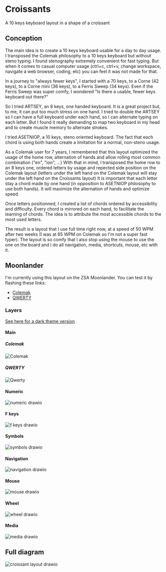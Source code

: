 # Croissants
A 10 keys keyboard layout in a shape of a croissant

## Conception
The main idea is to create a 10 keys keyboard usable for a day to day usage.
I transposed the Colemak philosophy to a 10 keys keyboard but without steno typing.
I found stenography extremely convenient for fast typing.
But when it comes to casual computer usage (ctrl+c, ctrl+v, change workspace, navigate a web browser, coding, etc) you can feel it was not made for that.

In a journey to "always fewer keys", I started with a 70 keys, to a Corne (42 keys), to a Corne mini (36 keys), to a Ferris Sweep (34 keys).
Even if the Ferris Sweep was super comfy, I wondered "Is there a usable, fewer keys keyboard out there?"

So I tried ARTSEY, an 8 keys, one handed keyboard.
It is a great project but, to me, it can put too much stress on one hand.
I tried to double the ARTSEY so I can have a full keyboard under each hand, so I can alternate typing on each letter.
But I found it really demanding to map two keyboard in my head and to create muscle memory to alternate strokes.

I tried ASETNIOP, a 10 keys, steno oriented keyboard.
The fact that each chord is using both hands create a limitation for a normal, non-steno usage.

As a Colemak user for 7 years, I remembered that this layout optimized the usage of the home row, alternation of hands and allow rolling most common combination ("en", "ion", ...)
With that in mind, I transposed the home row to an 8 keys one, ordered letters by usage and repected side position on the Colemak layout (letters under the left hand on the Colemak layout will stay under the left hand on the Croissants layout)
It is important that each letter stay a chord made by one hand (in opposition to ASETNIOP philosophy to use both hands). It will maximize the alternation of hands and optimize speed.

Once letters positionned, I created a list of chords ordered by accessibility and difficulty.
Every chord is mirrored on each hand, to facilitate the learning of chords.
The idea is to attribute the most accessible chords to the most used letters.

The result is a layout that I use full time right now, at a speed of 50 WPM after two weeks (I was at 65 WPM on Colemak so I'm not a super fast typer).
The layout is so comfy that I also stop using the mouse to use the one on the board and I do all navigation, media, shortcuts, mouse, etc with it.

## Moonlander
I'm currently using this layout on the ZSA Moonlander.
You can test it by flashing these links: 
- [Colemak](https://configure.zsa.io/moonlander/layouts/JzzyW/latest/0)
- [QWERTY](https://configure.zsa.io/moonlander/layouts/jvDM7/latest/0)

### Layers

[See here for a dark theme version](./dark.md)

#### Main
##### Colemak
![Colemak](https://github.com/edjubert/croissants/assets/16240724/3628ac7a-907f-4b69-ab73-bb632b42b700)

##### QWERTY
![Qwerty](https://github.com/edjubert/croissants/assets/16240724/fabbc73d-3640-41bc-9b3d-863c63aee5a5)

#### Numeric
![numeric drawio](https://github.com/edjubert/croissants/assets/16240724/01031c4e-b205-4080-8957-69754e8dee38)

#### F keys
![f keys drawio](https://github.com/edjubert/croissants/assets/16240724/5a1f8708-7bdd-4d14-8543-6e6434a2a046)

#### Symbols
![symbols drawio](https://github.com/edjubert/croissants/assets/16240724/20ccf5be-e712-4f5e-8f20-90f3d17e6a9c)

#### Navigation
![navigation drawio](https://github.com/edjubert/croissants/assets/16240724/e10e813b-299a-482f-8b37-bf991a364fe0)

#### Mouse
![mouse drawio](https://github.com/edjubert/croissants/assets/16240724/78348e83-9893-4acf-a633-ea3e6f422d34)

#### Wheel
![wheel drawio](https://github.com/edjubert/croissants/assets/16240724/0a93e0b0-217a-4991-99d2-5d80c4839695)

#### Media
![media drawio](https://github.com/edjubert/croissants/assets/16240724/85c9b5a7-488d-43f3-8fb3-72f21720c739)

## Full diagram
![croissant layout drawio](https://github.com/edjubert/croissants/assets/16240724/fa27e501-5074-4c31-ad42-2ad2e6e4fb47)

